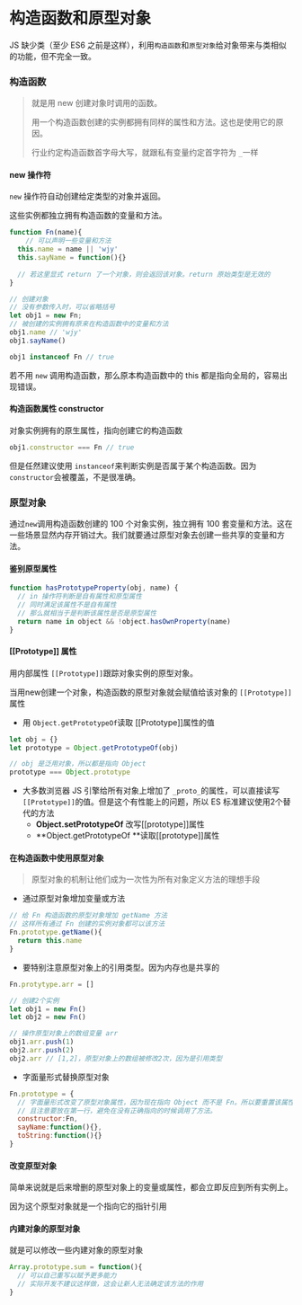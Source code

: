 # 构造函数和原型对象

JS 缺少类（至少 ES6 之前是这样），利用`构造函数`和`原型对象`给对象带来与类相似的功能，但不完全一致。

### 构造函数

> 就是用 new 创建对象时调用的函数。
>
> 用一个构造函数创建的实例都拥有同样的属性和方法。这也是使用它的原因。
>
> 行业约定构造函数首字母大写，就跟私有变量约定首字符为 `_`一样



#### new 操作符

`new` 操作符自动创建给定类型的对象并返回。

这些实例都独立拥有构造函数的变量和方法。

```js
function Fn(name){
	// 可以声明一些变量和方法
  this.name = name || 'wjy'
  this.sayName = function(){}
  
  // 若这里显式 return 了一个对象，则会返回该对象。return 原始类型是无效的
}

// 创建对象
// 没有参数传入时，可以省略括号
let obj1 = new Fn; 
// 被创建的实例拥有原来在构造函数中的变量和方法
obj1.name // 'wjy'
obj1.sayName()

obj1 instanceof Fn // true
```

若不用 `new` 调用构造函数，那么原本构造函数中的 this 都是指向全局的，容易出现错误。



#### 构造函数属性 constructor

对象实例拥有的原生属性，指向创建它的构造函数

```js
obj1.constructor === Fn // true
```

但是任然建议使用 `instanceof`来判断实例是否属于某个构造函数。因为 `constructor`会被覆盖，不是很准确。



### 原型对象

通过`new`调用构造函数创建的 100 个对象实例，独立拥有 100 套变量和方法。这在一些场景显然内存开销过大。我们就要通过原型对象去创建一些共享的变量和方法。



#### 鉴别原型属性

```js
function hasPrototypeProperty(obj, name) {
  // in 操作符判断是自有属性和原型属性
  // 同时满足该属性不是自有属性
  // 那么就相当于是判断该属性是否是原型属性
  return name in object && !object.hasOwnProperty(name)
}
```



#### [[Prototype]] 属性

用内部属性 `[[Prototype]]`跟踪对象实例的原型对象。

当用new创建一个对象，构造函数的原型对象就会赋值给该对象的 `[[Prototype]]`属性

- 用 `Object.getPrototypeOf`读取 [[Prototype]]属性的值

```js
let obj = {}
let prototype = Object.getPrototypeOf(obj)

// obj 是泛用对象，所以都是指向 Object
prototype === Object.prototype
```

- 大多数浏览器 JS 引擎给所有对象上增加了 `_proto_`的属性，可以直接读写 `[[Prototype]]`的值。但是这个有性能上的问题，所以 ES 标准建议使用2个替代的方法
  - **Object.setPrototypeOf** 改写[[prototype]]属性
  - **Object.getPrototypeOf **读取[[prototype]]属性



#### 在构造函数中使用原型对象

> 原型对象的机制让他们成为一次性为所有对象定义方法的理想手段

- 通过原型对象增加变量或方法

```js
// 给 Fn 构造函数的原型对象增加 getName 方法
// 这样所有通过 Fn 创建的实例对象都可以该方法
Fn.prototype.getName(){
  return this.name
}
```

- 要特别注意原型对象上的引用类型。因为内存也是共享的

```js
Fn.protytype.arr = []

// 创建2个实例
let obj1 = new Fn()
let obj2 = new Fn()

// 操作原型对象上的数组变量 arr
obj1.arr.push(1)
obj2.arr.push(2)
obj2.arr // [1,2]，原型对象上的数组被修改2次，因为是引用类型
```

- 字面量形式替换原型对象

```js
Fn.prototype = {
  // 字面量形式改变了原型对象属性，因为现在指向 Object 而不是 Fn。所以要重置该属性
  // 且注意要放在第一行，避免在没有正确指向的时候调用了方法。
  constructor:Fn, 
  sayName:function(){},
  toString:function(){}
}
```



#### 改变原型对象

简单来说就是后来增删的原型对象上的变量或属性，都会立即反应到所有实例上。

因为这个原型对象就是一个指向它的指针引用



#### 内建对象的原型对象

就是可以修改一些内建对象的原型对象

```js
Array.prototype.sum = function(){
  // 可以自己重写以赋予更多能力
  // 实际开发不建议这样做，这会让新人无法确定该方法的作用
}
```

